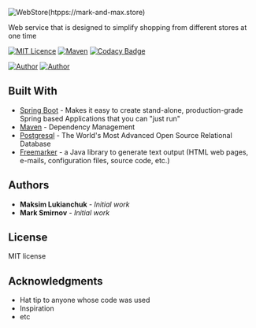 ![WebStore](http://www.imageup.ru/img158/3216191/web-store4x.png)(htpps://mark-and-max.store)

Web service that is designed to simplify shopping from different stores at one time

[![MIT Licence](https://img.shields.io/badge/license-MIT-blue.svg)](https://github.com/MaximLukianchuk/WebStore/blob/master/LICENSE)
[![Maven](https://img.shields.io/badge/maven-v4.0.0-blue.svg)](https://maven.apache.org/)
[![Codacy Badge](https://api.codacy.com/project/badge/Grade/f7475736b9d74699b7e1239a4bf13791)](https://www.codacy.com/app/MaximLukianchuk/WebStore?utm_source=github.com&amp;utm_medium=referral&amp;utm_content=MaximLukianchuk/WebStore&amp;utm_campaign=Badge_Grade)

[![Author](https://img.shields.io/badge/author-MaximLukianchuk-lightgrey.svg)](https://github.com/MaximLukianchuk)
[![Author](https://img.shields.io/badge/author-MarkSmirnov13-lightgrey.svg)](https://github.com/MarkSmirnov13)

## Built With
* [Spring Boot](https://spring.io/projects/spring-boot) - Makes it easy to create stand-alone, production-grade Spring based Applications that you can "just run"
* [Maven](https://maven.apache.org/) - Dependency Management
* [Postgresql](https://www.postgresql.org/) - The World's Most Advanced Open Source Relational Database
* [Freemarker](https://freemarker.apache.org/) - a Java library to generate text output (HTML web pages, e-mails, configuration files, source code, etc.)

## Authors
* **Maksim Lukianchuk** - *Initial work*
* **Mark Smirnov** - *Initial work*

## License
MIT license

## Acknowledgments
* Hat tip to anyone whose code was used
* Inspiration
* etc
